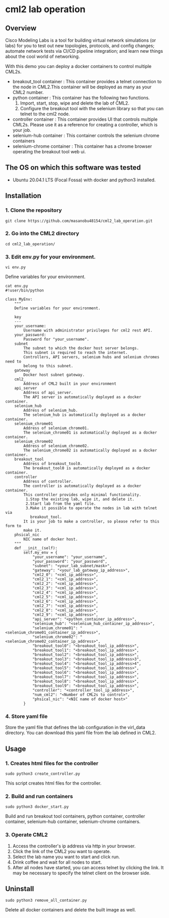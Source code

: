 # cml2 lab operation

## Overview

Cisco Modeling Labs is a tool for building virtual network simulations (or labs) for you to test out new topologies, protocols, and config changes; automate network tests via CI/CD pipeline integration; and learn new things about the cool world of networking.

With this demo you can deploy a docker containers to control multiple CML2s.
- breakout_tool container :  This container provides a telnet connection to the node in CML2.This container will be deployed as many as your CML2 number.
- python container : This container has the following two functions.
  1. Import, start, stop, wipe and delete the lab of CML2.
  2. Configure the breakout tool with the selenium library so that you can telnet to the cml2 node.
- controller container : This container provides UI that controls multiple CML2s. Please use it as a reference for creating a controller, which is your job.
- selenium-hub container : This container controls the selenium chrome containers
- selenium-chrome container : This container has a chrome browser operating the breakout tool web ui.

## The OS on which this software was tested
- Ubuntu 20.04.1 LTS (Focal Fossa) with docker and python3 installed.

## Installation

### 1. Clone the repository
```
git clone https://github.com/masanobu48154/cml2_lab_operation.git
```

### 2. Go into the CML2 directory
```
cd cml2_lab_operation/
```

### 3. Edit env.py for your environment.
```
vi env.py
```

Define variables for your environment.

```
cat env.py
#!user/bin/python

class MyEnv:
    """
    Define variables for your environment.

    key
    ---
    your_username:
        Username with administrator privileges for cml2 rest API.
    your_password:
        Password for "your_username".
    subnet
        The subnet to which the docker host server belongs.
        This subnet is required to reach the internet.
        Controllers, API servers, selenium hubs and selenium chromes need to
        belong to this subnet.
    gateway
        Docker host subnet gateway.
    cml2_
        Address of CML2 built in your environment
    api_server
        Address of api_server.
        The API server is automatically deployed as a docker container.
    selenium_hub
        Address of selenium_hub.
        The selenium_hub is automatically deployed as a docker container.
    selenium_chrome01
        Address of selenium_chrome01.
        The selenium_chrome01 is automatically deployed as a docker container.
    selenium_chrome02
        Address of selenium_chrome02.
        The selenium_chrome02 is automatically deployed as a docker container.
    breakout_tool
        Address of breakout_tool0.
        The breakout_tool0 is automatically deployed as a docker container.
    controller
        Address of controller.
        The controller is automatically deployed as a docker container.
        This controller provides only minimal functionality.
         1.Stop the existing lab, wipe it, and delete it.
         2.Start lab from the yaml file.
         3.Make it possible to operate the nodes in lab with telnet via
           breakout_tool.
        It is your job to make a controller, so please refer to this form to
        make it.
    phsical_nic
        NIC name of docker host.
    """
    def __init__(self):
        self.my_env = {
            "your_username": "your_username",
            "your_password": "your_password",
            "subnet": "<your_lab_subnet/mask>",
            "gateway": "<your_lab_gateway_ip_address>",
            "cml2_0": "<cml_ip_address>",
            "cml2_1": "<cml_ip_address>",
            "cml2_2": "<cml_ip_address>",
            "cml2_3": "<cml_ip_address>",
            "cml2_4": "<cml_ip_address>",
            "cml2_5": "<cml_ip_address>",
            "cml2_6": "<cml_ip_address>",
            "cml2_7": "<cml_ip_address>",
            "cml2_8": "<cml_ip_address>",
            "cml2_9": "<cml_ip_address>",
            "api_server": "<python_container_ip_address>",
            "selenium_hub": "<selenium_hub_container_ip_address>",
            "selenium_chrome01": "<selenium_chrome01_container_ip_address>",
            "selenium_chrome02": "<selenium_chrome02_container_ip_address>",
            "breakout_tool0": "<breakout_tool_ip_address>",
            "breakout_tool1": "<breakout_tool_ip_address>",
            "breakout_tool2": "<breakout_tool_ip_address>",
            "breakout_tool3": "<breakout_tool_ip_address>3",
            "breakout_tool4": "<breakout_tool_ip_address>4",
            "breakout_tool5": "<breakout_tool_ip_address>",
            "breakout_tool6": "<breakout_tool_ip_address>",
            "breakout_tool7": "<breakout_tool_ip_address>",
            "breakout_tool8": "<breakout_tool_ip_address>",
            "breakout_tool9": "<breakout_tool_ip_address>",
            "controller": "<controller_tool_ip_address>",
            "num_cml2": "<Number of CML2s to control>",
            "phsical_nic": "<NIC name of docker host>"
        }
```

### 4. Store yaml file
Store the yaml file that defines the lab configuration in the virl_data directory. You can download this yaml file from the lab defined in CML2.

## Usage

### 1. Creates html files for the controller
```
sudo python3 create_controller.py
```
This script creates html files for the controller.

### 2. Build and run containers
```
sudo python3 docker_start.py
```
Build and run breakout tool containers, python container, controller container, selenium-hub container, selenium-chrome containers.

### 3. Operate CML2
1. Access the controller's ip address via http in your browser.
2. Click the link of the CML2 you want to operate.
3. Select the lab name you want to start and click run.
4. Drink coffee and wait for all nodes to start.
5. After all nodes have started, you can access telnet by clicking the link. It may be necessary to specify the telnet client on the browser side.

## Uninstall
```
sudo python3 remove_all_container.py
```
Delete all docker containers and delete the built image as well.
